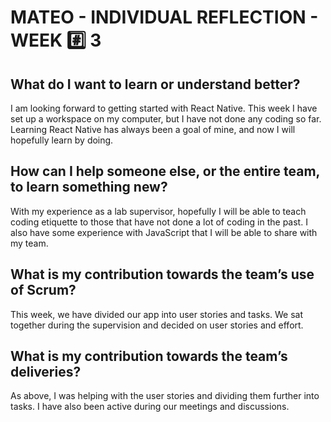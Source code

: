 # MATEO - INDIVIDUAL REFLECTION - WEEK :hash: 3

## What do I want to learn or understand better?
I am looking forward to getting started with React Native. 
This week I have set up a workspace on my computer, but I have not done any coding so far. 
Learning React Native has always been a goal of mine, and now I will hopefully learn by doing.

## How can I help someone else, or the entire team, to learn something new?
With my experience as a lab supervisor, hopefully I will be able to teach coding etiquette to those that have not done a lot of coding in the past.
I also have some experience with JavaScript that I will be able to share with my team.

## What is my contribution towards the team’s use of Scrum?
This week, we have divided our app into user stories and tasks. We sat together during the supervision and decided on user stories and effort.


## What is my contribution towards the team’s deliveries?
As above, I was helping with the user stories and dividing them further into tasks. 
I have also been active during our meetings and discussions. 
